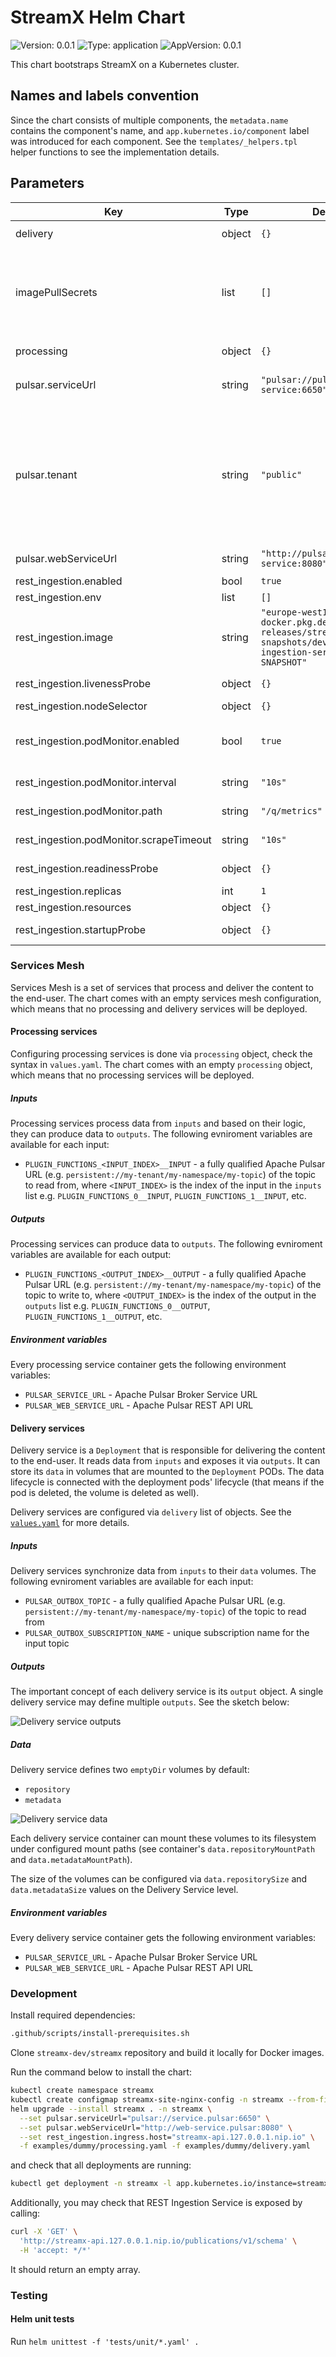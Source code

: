 # StreamX Helm Chart
![Version: 0.0.1](https://img.shields.io/badge/Version-0.0.1-informational?style=flat-square) ![Type: application](https://img.shields.io/badge/Type-application-informational?style=flat-square) ![AppVersion: 0.0.1](https://img.shields.io/badge/AppVersion-0.0.1-informational?style=flat-square)

This chart bootstraps StreamX on a Kubernetes cluster.

## Names and labels convention

Since the chart consists of multiple components, the `metadata.name` contains the component's name, and `app.kubernetes.io/component` label was introduced for each component.
See the `templates/_helpers.tpl` helper functions to see the implementation details.

## Parameters

| Key | Type | Default | Description |
|-----|------|---------|-------------|
| delivery | object | `{}` | `Delivery Services` map |
| imagePullSecrets | list | `[]` | imagePullSecrets used to authenticate to registry containing StreamX and custom services |
| processing | object | `{}` | `Processing Services` map |
| pulsar.serviceUrl | string | `"pulsar://pulsar-service:6650"` | Apache Pulsar Broker Service URL |
| pulsar.tenant | string | `"public"` | FixMe: **other tenant than `public` is not supported**; overwrites Apache Pulsar tenant for this release installation, defaults to `.Release.Name` |
| pulsar.webServiceUrl | string | `"http://pulsar-web-service:8080"` | Apache Pulsar REST API URL |
| rest_ingestion.enabled | bool | `true` |  |
| rest_ingestion.env | list | `[]` |  |
| rest_ingestion.image | string | `"europe-west1-docker.pkg.dev/streamx-releases/streamx-docker-snapshots/dev.streamx/rest-ingestion-service:1.0-SNAPSHOT"` |  |
| rest_ingestion.livenessProbe | object | `{}` | liveness probe settings |
| rest_ingestion.nodeSelector | object | `{}` |  |
| rest_ingestion.podMonitor.enabled | bool | `true` | enables monitoring coreos podMonitor |
| rest_ingestion.podMonitor.interval | string | `"10s"` | metrics scrape interval |
| rest_ingestion.podMonitor.path | string | `"/q/metrics"` | metrics scrape path |
| rest_ingestion.podMonitor.scrapeTimeout | string | `"10s"` | metrics scrape timeout |
| rest_ingestion.readinessProbe | object | `{}` | readiness probe settings |
| rest_ingestion.replicas | int | `1` |  |
| rest_ingestion.resources | object | `{}` |  |
| rest_ingestion.startupProbe | object | `{}` | startup probe settings |

### Services Mesh

Services Mesh is a set of services that process and deliver the content to the end-user. The chart comes with an empty services mesh configuration, which means that no processing and delivery services will be deployed.

#### Processing services

Configuring processing services is done via `processing` object, check the syntax in `values.yaml`. The chart comes with an empty `processing` object, which means that no processing services will be deployed.

##### Inputs
Processing services process data from `inputs` and based on their logic, they can produce data to `outputs`. The following evniroment variables are available for each input:
- `PLUGIN_FUNCTIONS_<INPUT_INDEX>__INPUT` - a fully qualified Apache Pulsar URL (e.g. `persistent://my-tenant/my-namespace/my-topic`) of the topic to read from, where `<INPUT_INDEX>` is the index of the input in the `inputs` list e.g. `PLUGIN_FUNCTIONS_0__INPUT`, `PLUGIN_FUNCTIONS_1__INPUT`, etc.

##### Outputs
Processing services can produce data to `outputs`. The following evniroment variables are available for each output:
- `PLUGIN_FUNCTIONS_<OUTPUT_INDEX>__OUTPUT` - a fully qualified Apache Pulsar URL (e.g. `persistent://my-tenant/my-namespace/my-topic`) of the topic to write to, where `<OUTPUT_INDEX>` is the index of the output in the `outputs` list e.g. `PLUGIN_FUNCTIONS_0__OUTPUT`, `PLUGIN_FUNCTIONS_1__OUTPUT`, etc.

##### Environment variables
Every processing service container gets the following environment variables:
- `PULSAR_SERVICE_URL` - Apache Pulsar Broker Service URL
- `PULSAR_WEB_SERVICE_URL` - Apache Pulsar REST API URL

#### Delivery services

Delivery service is a `Deployment` that is responsible for delivering the content to the end-user. It reads data from `inputs` and exposes it via `outputs`. It can store its `data` in volumes that are mounted to the `Deployment` PODs. The data lifecycle is connected with the deployment pods' lifecycle (that means if the pod is deleted, the volume is deleted as well).

Delivery services are configured via `delivery` list of objects. See the [`values.yaml`](values.yaml) for more details.

##### Inputs
Delivery services synchronize data from `inputs` to their `data` volumes. The following evniroment variables are available for each input:
- `PULSAR_OUTBOX_TOPIC` - a fully qualified Apache Pulsar URL (e.g. `persistent://my-tenant/my-namespace/my-topic`) of the topic to read from
- `PULSAR_OUTBOX_SUBSCRIPTION_NAME` - unique subscription name for the input topic

##### Outputs
The important concept of each delivery service is its `output` object. A single delivery service may define multiple `outputs`. See the sketch below:

![Delivery service outputs](./assets/delivery-service-outputs.jpg)

##### Data
Delivery service defines two `emptyDir` volumes by default:
- `repository`
- `metadata`

![Delivery service data](./assets/delivery-service-data.jpg)

Each delivery service container can mount these volumes to its filesystem under configured mount paths (see container's `data.repositoryMountPath` and `data.metadataMountPath`).

The size of the volumes can be configured via `data.repositorySize` and `data.metadataSize` values on the Delivery Service level.

##### Environment variables
Every delivery service container gets the following environment variables:
- `PULSAR_SERVICE_URL` - Apache Pulsar Broker Service URL
- `PULSAR_WEB_SERVICE_URL` - Apache Pulsar REST API URL

### Development

Install required dependencies:

```bash
.github/scripts/install-prerequisites.sh
```

Clone `streamx-dev/streamx` repository and build it locally for Docker images.

Run the command below to install the chart:

```bash
kubectl create namespace streamx
kubectl create configmap streamx-site-nginx-config -n streamx --from-file=examples/dummy/nginx/streamx.conf
helm upgrade --install streamx . -n streamx \
  --set pulsar.serviceUrl="pulsar://service.pulsar:6650" \
  --set pulsar.webServiceUrl="http://web-service.pulsar:8080" \
  --set rest_ingestion.ingress.host="streamx-api.127.0.0.1.nip.io" \
  -f examples/dummy/processing.yaml -f examples/dummy/delivery.yaml
```

and check that all deployments are running:

```bash
kubectl get deployment -n streamx -l app.kubernetes.io/instance=streamx
```

Additionally, you may check that REST Ingestion Service is exposed by calling:

```bash
curl -X 'GET' \
  'http://streamx-api.127.0.0.1.nip.io/publications/v1/schema' \
  -H 'accept: */*'
```

It should return an empty array.

### Testing

#### Helm unit tests
Run `helm unittest -f 'tests/unit/*.yaml' .`